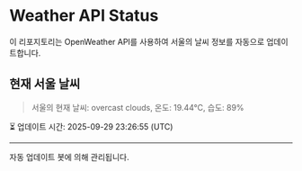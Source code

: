 
# Weather API Status

이 리포지토리는 OpenWeather API를 사용하여 서울의 날씨 정보를 자동으로 업데이트합니다.

## 현재 서울 날씨
> 서울의 현재 날씨: overcast clouds, 온도: 19.44°C, 습도: 89%

⏳ 업데이트 시간: 2025-09-29 23:26:55 (UTC)

---
자동 업데이트 봇에 의해 관리됩니다.
